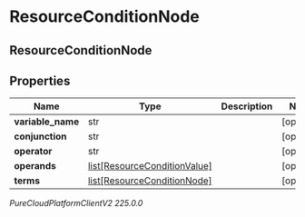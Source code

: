 # ResourceConditionNode

## ResourceConditionNode

## Properties

|Name | Type | Description | Notes|
|------------ | ------------- | ------------- | -------------|
| **variable_name** | str |  | [optional] |
| **conjunction** | str |  | [optional] |
| **operator** | str |  | [optional] |
| **operands** | [list[ResourceConditionValue]](ResourceConditionValue) |  | [optional] |
| **terms** | [list[ResourceConditionNode]](ResourceConditionNode) |  | [optional] |



_PureCloudPlatformClientV2 225.0.0_
